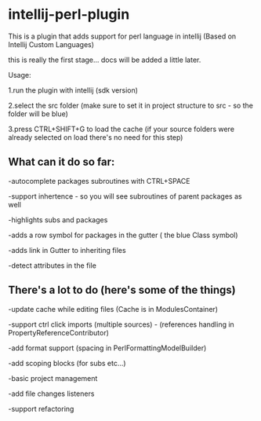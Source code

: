 # intellij-perl-plugin
This is a plugin that adds support for perl language in intellij (Based on Intellij Custom Languages)

this is really the first stage... docs will be added a little later.




Usage:

1.run the plugin with intellij (sdk version)

2.select the src folder (make sure to set it in project structure to src - so the folder will be blue)

3.press CTRL+SHIFT+G to load the cache (if your source folders were already selected on load there's no need for this step)



What can it do so far:
----------------------
-autocomplete packages subroutines with CTRL+SPACE

-support inhertence - so you will see subroutines of parent packages as well

-highlights subs and packages

-adds a row symbol for packages in the gutter ( the blue Class symbol)

-adds link in Gutter to inheriting files

-detect attributes in the file




There's a lot to do (here's some of the things)
-----------------------------------------------
-update cache while editing files (Cache is in ModulesContainer)

-support ctrl click imports (multiple sources) - (references handling in PropertyReferenceContributor)

-add format support (spacing in PerlFormattingModelBuilder)

-add scoping blocks (for subs etc...)

-basic project management

-add file changes listeners

-support refactoring